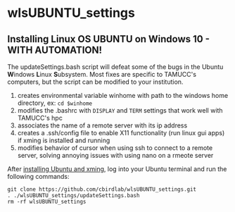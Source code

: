 # wlsUBUNTU_settings
## Installing Linux OS UBUNTU on Windows 10 - WITH AUTOMATION!

The updateSettings.bash script will defeat some of the bugs in the Ubuntu **W**indows **L**inux **S**ubsystem. Most fixes are specific to TAMUCC's computers, but the script can be modified to your institution.  
1. creates environmental variable winhome with path to the windows home directory, ex: `cd $winhome`
2. modifies the .bashrc with `DISPLAY` and `TERM` settings that work well with TAMUCC's hpc
3. associates the name of a remote server with its ip address
4. creates a .ssh/config file to enable X11 functionality (run linux gui apps) if xming is installed and running
5. modifies behavior of cursor when using ssh to connect to a remote server, solving annoying issues with using nano on a rmeote server

After [installing Ubuntu and xming](https://github.com/cbirdlab/wlsUBUNTU_settings/blob/master/InstallLinuxOnWindows_Automated.pdf), log into your Ubuntu terminal and run the following commands:
```
git clone https://github.com/cbirdlab/wlsUBUNTU_settings.git
. ./wlsUBUNTU_settings/updateSettings.bash
rm -rf wlsUBUNTU_settings
```



